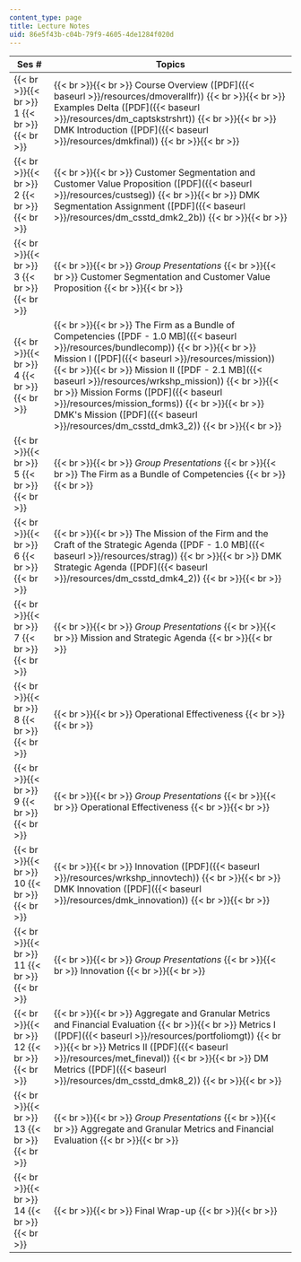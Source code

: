 ```yaml
---
content_type: page
title: Lecture Notes
uid: 86e5f43b-c04b-79f9-4605-4de1284f020d
---
```


| Ses # | Topics |
| --- | --- |
|  {{< br >}}{{< br >}} 1 {{< br >}}{{< br >}}  |  {{< br >}}{{< br >}} Course Overview ([PDF]({{< baseurl >}}/resources/dmoverallfr)) {{< br >}}{{< br >}} Examples Delta ([PDF]({{< baseurl >}}/resources/dm_captskstrshrt)) {{< br >}}{{< br >}} DMK Introduction ([PDF]({{< baseurl >}}/resources/dmkfinal)) {{< br >}}{{< br >}}  |
|  {{< br >}}{{< br >}} 2 {{< br >}}{{< br >}}  |  {{< br >}}{{< br >}} Customer Segmentation and Customer Value Proposition ([PDF]({{< baseurl >}}/resources/custseg)) {{< br >}}{{< br >}} DMK Segmentation Assignment ([PDF]({{< baseurl >}}/resources/dm_csstd_dmk2_2b)) {{< br >}}{{< br >}}  |
|  {{< br >}}{{< br >}} 3 {{< br >}}{{< br >}}  |  {{< br >}}{{< br >}} _Group Presentations_ {{< br >}}{{< br >}} Customer Segmentation and Customer Value Proposition {{< br >}}{{< br >}}  |
|  {{< br >}}{{< br >}} 4 {{< br >}}{{< br >}}  |  {{< br >}}{{< br >}} The Firm as a Bundle of Competencies ([PDF - 1.0 MB]({{< baseurl >}}/resources/bundlecomp)) {{< br >}}{{< br >}} Mission I ([PDF]({{< baseurl >}}/resources/mission)) {{< br >}}{{< br >}} Mission II ([PDF - 2.1 MB]({{< baseurl >}}/resources/wrkshp_mission)) {{< br >}}{{< br >}} Mission Forms ([PDF]({{< baseurl >}}/resources/mission_forms)) {{< br >}}{{< br >}} DMK's Mission ([PDF]({{< baseurl >}}/resources/dm_csstd_dmk3_2)) {{< br >}}{{< br >}}  |
|  {{< br >}}{{< br >}} 5 {{< br >}}{{< br >}}  |  {{< br >}}{{< br >}} _Group Presentations_ {{< br >}}{{< br >}} The Firm as a Bundle of Competencies {{< br >}}{{< br >}}  |
|  {{< br >}}{{< br >}} 6 {{< br >}}{{< br >}}  |  {{< br >}}{{< br >}} The Mission of the Firm and the Craft of the Strategic Agenda ([PDF - 1.0 MB]({{< baseurl >}}/resources/strag)) {{< br >}}{{< br >}} DMK Strategic Agenda ([PDF]({{< baseurl >}}/resources/dm_csstd_dmk4_2)) {{< br >}}{{< br >}}  |
|  {{< br >}}{{< br >}} 7 {{< br >}}{{< br >}}  |  {{< br >}}{{< br >}} _Group Presentations_ {{< br >}}{{< br >}} Mission and Strategic Agenda {{< br >}}{{< br >}}  |
|  {{< br >}}{{< br >}} 8 {{< br >}}{{< br >}}  |  {{< br >}}{{< br >}} Operational Effectiveness {{< br >}}{{< br >}}  |
|  {{< br >}}{{< br >}} 9 {{< br >}}{{< br >}}  |  {{< br >}}{{< br >}} _Group Presentations_ {{< br >}}{{< br >}} Operational Effectiveness {{< br >}}{{< br >}}  |
|  {{< br >}}{{< br >}} 10 {{< br >}}{{< br >}}  |  {{< br >}}{{< br >}} Innovation ([PDF]({{< baseurl >}}/resources/wrkshp_innovtech)) {{< br >}}{{< br >}} DMK Innovation ([PDF]({{< baseurl >}}/resources/dmk_innovation)) {{< br >}}{{< br >}}  |
|  {{< br >}}{{< br >}} 11 {{< br >}}{{< br >}}  |  {{< br >}}{{< br >}} _Group Presentations_ {{< br >}}{{< br >}} Innovation {{< br >}}{{< br >}}  |
|  {{< br >}}{{< br >}} 12 {{< br >}}{{< br >}}  |  {{< br >}}{{< br >}} Aggregate and Granular Metrics and Financial Evaluation {{< br >}}{{< br >}} Metrics I ([PDF]({{< baseurl >}}/resources/portfoliomgt)) {{< br >}}{{< br >}} Metrics II ([PDF]({{< baseurl >}}/resources/met_fineval)) {{< br >}}{{< br >}} DM Metrics ([PDF]({{< baseurl >}}/resources/dm_csstd_dmk8_2)) {{< br >}}{{< br >}}  |
|  {{< br >}}{{< br >}} 13 {{< br >}}{{< br >}}  |  {{< br >}}{{< br >}} _Group Presentations_ {{< br >}}{{< br >}} Aggregate and Granular Metrics and Financial Evaluation {{< br >}}{{< br >}}  |
|  {{< br >}}{{< br >}} 14 {{< br >}}{{< br >}}  |  {{< br >}}{{< br >}} Final Wrap-up {{< br >}}{{< br >}}